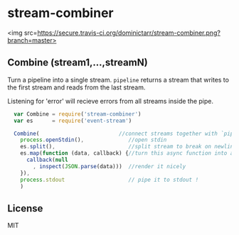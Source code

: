 # stream-combiner

<img src=https://secure.travis-ci.org/dominictarr/stream-combiner.png?branch=master>

## Combine (stream1,...,streamN)

Turn a pipeline into a single stream. `pipeline` returns a stream that writes to the first stream
and reads from the last stream. 

Listening for 'error' will recieve errors from all streams inside the pipe.

``` js
  var Combine = require('stream-combiner')
  var es      = require('event-stream')

  Combine(                         //connect streams together with `pipe`
    process.openStdin(),              //open stdin
    es.split(),                       //split stream to break on newlines
    es.map(function (data, callback) {//turn this async function into a stream
      callback(null
        , inspect(JSON.parse(data)))  //render it nicely
    }),
    process.stdout                    // pipe it to stdout !
    )
```

## License

MIT
